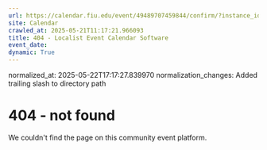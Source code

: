 ```yaml
---
url: https://calendar.fiu.edu/event/49489707459844/confirm/?instance_id=49489707502873&return=https%3A%2F%2Fcalendar.fiu.edu%2Fcalendar%3Fevent_types%255B%255D%3D37290279036119
site: Calendar
crawled_at: 2025-05-21T11:17:21.966093
title: 404 - Localist Event Calendar Software
event_date: 
dynamic: True
---
```

normalized_at: 2025-05-22T17:17:27.839970
normalization_changes: Added trailing slash to directory path

# 404 - not found
We couldn't find the page on this community event platform.
